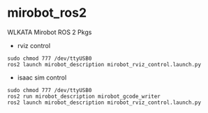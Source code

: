 # mirobot_ros2
WLKATA Mirobot ROS 2 Pkgs

* rviz control

```
sudo chmod 777 /dev/ttyUSB0
ros2 launch mirobot_description mirobot_rviz_control.launch.py 
```

* isaac sim control

```
sudo chmod 777 /dev/ttyUSB0
ros2 run mirobot_description mirobot_gcode_writer 
ros2 launch mirobot_description mirobot_rviz_control.launch.py 
```